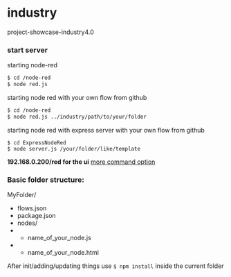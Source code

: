 # industry
project-showcase-industry4.0


### start server

starting node-red
```bash
$ cd /node-red
$ node red.js
```

starting node red with your own flow from github
```bash
$ cd /node-red
$ node red.js ../industry/path/to/your/folder
```

starting node red with express server with your own flow from github
```
$ cd ExpressNodeRed
$ node server.js /your/folder/like/template
```
__192.168.0.200/red for the ui__
[more command option](https://nodered.org/docs/getting-started/local#command-line-usage)


### Basic folder structure: 
MyFolder/
* flows.json
* package.json
* nodes/
* * name_of_your_node.js
* * name_of_your_node.html

After init/adding/updating things use `$ npm install` inside the current folder
